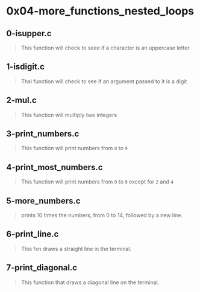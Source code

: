 # 0x04-more_functions_nested_loops

## 0-isupper.c
> This function will check to seee if a character is an uppercase letter

## 1-isdigit.c
> Thsi function will check to see if an argument passed to it is a digit

## 2-mul.c
> This function will multiply two integers

## 3-print_numbers.c
> This function will print numbers from `0` to `9`

## 4-print_most_numbers.c
> This function will print numbers from `0` to `9` except for `2` and `4`

## 5-more_numbers.c
> prints 10 times the numbers, from 0 to 14, followed by a new line.

## 6-print_line.c
> This fxn draws a straight line in the terminal.

## 7-print_diagonal.c 
> This function that draws a diagonal line on the terminal.

